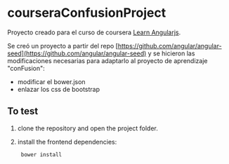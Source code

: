 # courseraConfusionProject


Proyecto creado para el curso de coursera [Learn Angularjs](http://www.coursera.org/learn/angular-js).

Se creó un proyecto a partir del repo [https://github.com/angular/angular-seed](https://github.com/angular/angular-seed) y se hicieron las modificaciones necesarias para adaptarlo al proyecto de aprendizaje "conFusion":  
  - modificar el bower.json
  - enlazar los css de bootstrap

## To test

1. clone the repository and open the project folder.

2. install the frontend dependencies:

		bower install


